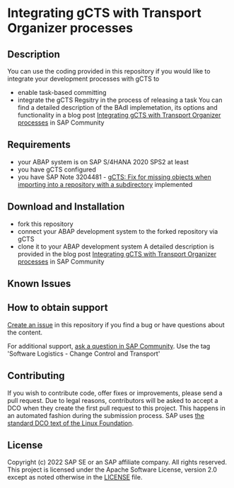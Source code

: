 <!--- Register repository https://api.reuse.software/register, then add REUSE badge:
[![REUSE status](https://api.reuse.software/badge/github.com/SAP-samples/REPO-NAME)](https://api.reuse.software/info/github.com/SAP-samples/REPO-NAME)
-->

# Integrating gCTS with Transport Organizer processes

## Description
You can use the coding provided in this repository if you would like to integrate your development processes with gCTS to
- enable task-based committing
- integrate the gCTS Regsitry in the process of releasing a task
You can find a detailed description of the BAdI implemetation, its options and functionality in a blog post [Integrating gCTS with Transport Organizer processes](https://blogs.sap.com/2022/05/23/integrating-gcts…anizer-processes/) in SAP Community

## Requirements
- your ABAP system is on SAP S/4HANA 2020 SPS2 at least
- you have gCTS configured
- you have SAP Note 3204481 - [gCTS: Fix for missing objects when importing into a repository with a subdirectory](https://launchpad.support.sap.com/#/notes/3204481) implemented 

## Download and Installation
- fork this repository
- connect your ABAP development system to the forked repository via gCTS
- clone it to your ABAP development system
A detailed description is provided in the blog post [Integrating gCTS with Transport Organizer processes](https://blogs.sap.com/2022/05/23/integrating-gcts…anizer-processes/) in SAP Community

## Known Issues

## How to obtain support
[Create an issue](https://github.com/SAP-samples/s4hana-gcts/issues) in this repository if you find a bug or have questions about the content.
 
For additional support, [ask a question in SAP Community](https://answers.sap.com/questions/ask.html). Use the tag 'Software Logistics - Change Control and Transport'

## Contributing
If you wish to contribute code, offer fixes or improvements, please send a pull request. Due to legal reasons, contributors will be asked to accept a DCO when they create the first pull request to this project. This happens in an automated fashion during the submission process. SAP uses [the standard DCO text of the Linux Foundation](https://developercertificate.org/).

## License
Copyright (c) 2022 SAP SE or an SAP affiliate company. All rights reserved. This project is licensed under the Apache Software License, version 2.0 except as noted otherwise in the [LICENSE](LICENSES/Apache-2.0.txt) file.

